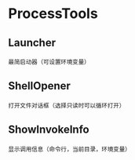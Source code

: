 # ProcessTools

## Launcher

    最简启动器（可设置环境变量）

## ShellOpener

    打开文件对话框（选择只读时可以循环打开）

## ShowInvokeInfo

    显示调用信息（命令行，当前目录，环境变量）
